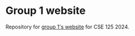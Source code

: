 # Group 1 website

Repository for [group 1's website](https://cse125.ucsd.edu/2024/cse125g1/) for CSE 125 2024.
